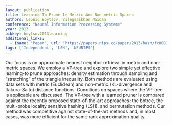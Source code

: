 ```yaml
---
layout: publication
title: Learning To Prune In Metric And Non-metric Spaces
authors: Leonid Boytsov, Bilegsaikhan Naidan
conference: "Neural Information Processing Systems"
year: 2013
bibkey: boytsov2013learning
additional_links:
  - {name: "Paper", url: "https://papers.nips.cc/paper/2013/hash/fc8001f834f6a5f0561080d134d53d29-Abstract.html"}
tags: ['Independent', 'LSH', 'NEURIPS']
---
```

<p>Our focus is on approximate nearest neighbor retrieval in metric and
non-metric spaces. We employ a VP-tree and explore two simple yet
effective learning-to prune approaches: density estimation through
sampling and “stretching” of the triangle inequality. Both methods are
evaluated using data sets with metric (Euclidean) and non-metric
(KL-divergence and Itakura-Saito) distance functions. Conditions on
spaces where the VP-tree is applicable are discussed. The VP-tree with a
learned pruner is compared against the recently proposed
state-of-the-art approaches: the bbtree, the multi-probe locality
sensitive hashing (LSH), and permutation methods. Our method was
competitive against state-of-the-art methods and, in most cases, was
more efficient for the same rank approximation quality.</p>
